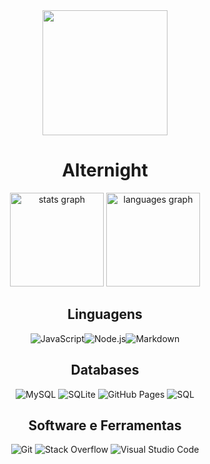 <div id="header" align="center">
  <img src="https://github.com/drylian/drylian/assets/109999325/fc36b611-9ea4-4170-933c-084922471635" width="200"/>
</div>

<div id="header" align="center">
    <h1>Alternight</h1>
</div>

<div id="header" align="center">
    <img src="https://komarev.com/ghpvc/?username=drylian&style=flat-square&color=blue" alt=""/>
</div>

<div align="center">
  <img src="https://github-readme-stats.vercel.app/api?username=drylian&hide_title=false&hide_rank=false&show_icons=true&include_all_commits=true&count_private=true&disable_animations=false&theme=dracula&locale=pt-br&hide_border=false" height="150" alt="stats graph"  />
  <img src="https://github-readme-stats.vercel.app/api/top-langs?username=drylian&locale=pt-br&hide_title=false&layout=compact&card_width=320&langs_count=5&theme=dracula&hide_border=false" height="150" alt="languages graph"  />
</div>

<div id="header" align="center">
   <h2>Linguagens</h2>
   <div style="display: flex; align-items: center; justify-content: center;">
   <img alt="JavaScript" src="https://img.shields.io/badge/JavaScript-F7DF1E.svg?logo=javascript&logoColor=black">
   <img alt="Node.js" src="https://img.shields.io/badge/Node.js-43853D.svg?logo=node.js&logoColor=white">
   <img alt="Markdown" src="https://img.shields.io/badge/Markdown-000000.svg?logo=markdown&logoColor=white">
</div>

<div id="header" align="center">
   <h2>Databases</h2>
   <img alt="MySQL" src="https://img.shields.io/badge/MySQL-3c2e0f.svg?logo=mysql&logoColor=white">
   <img alt="SQLite" src="https://img.shields.io/badge/SQLite-07405e.svg?logo=sqlite&logoColor=white">
   <img alt="GitHub Pages" src="https://img.shields.io/badge/GitHub%20Pages-171537.svg?logo=github&logoColor=white">
   <img alt="SQL" src="https://custom-icon-badges.herokuapp.com/badge/SQL-025E8C.svg?logo=database&logoColor=white">
</div>

<div id="header" align="center">
   <h2>Software e Ferramentas</h2>
   <img alt="Git" src="https://img.shields.io/badge/Git-420e04.svg?logo=git&logoColor=white">
   <img alt="Stack Overflow" src="https://img.shields.io/badge/-Stack%20Overflow-be6002?logo=stack-overflow&logoColor=white">
   <img alt="Visual Studio Code" src="https://img.shields.io/badge/Visual%20Studio%20Code-0f4622.svg?logo=visual-studio-code&logoColor=white">
</div>
